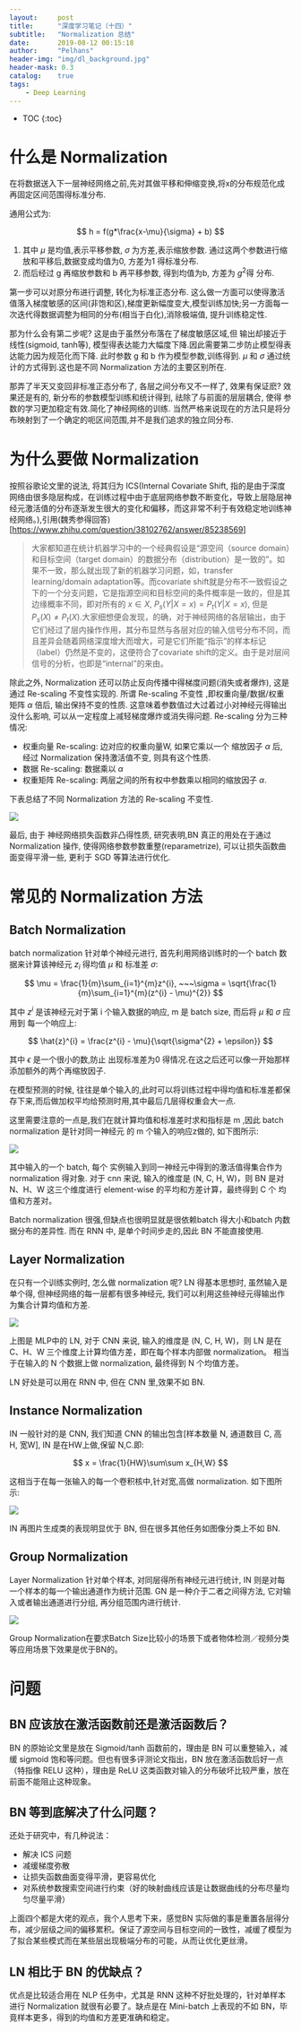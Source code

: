 ```yaml
---
layout:     post
title:      "深度学习笔记（十四）"
subtitle:   "Normalization 总结"
date:       2019-08-12 00:15:18
author:     "Pelhans"
header-img: "img/dl_background.jpg"
header-mask: 0.3 
catalog:    true
tags:
    - Deep Learning
---
```


* TOC
{:toc}

# 什么是 Normalization

在将数据送入下一层神经网络之前,先对其做平移和伸缩变换,将x的分布规范化成再固定区间范围得标准分布.

通用公式为:

$$ h = f(g*\frac{x-\mu}{\sigma} + b) $$

1) 其中 $\mu$ 是均值,表示平移参数, $\sigma$ 为方差,表示缩放参数. 通过这两个参数进行缩放和平移后,数据变成均值为0, 方差为1 得标准分布.    
2) 而后经过 g 再缩放参数和 b 再平移参数, 得到均值为b, 方差为 $g^{2}$得 分布.

第一步可以对原分布进行调整, 转化为标准正态分布. 这么做一方面可以使得激活值落入梯度敏感的区间(非饱和区),梯度更新幅度变大,模型训练加快;另一方面每一次迭代得数据调整为相同的分布(相当于白化),消除极端值, 提升训练稳定性.     

那为什么会有第二步呢? 这是由于虽然分布落在了梯度敏感区域,但 输出却接近于线性(sigmoid, tanh等), 模型得表达能力大幅度下降.因此需要第二步防止模型得表达能力因为规范化而下降. 此时参数 g 和 b 作为模型参数,训练得到. $\mu$ 和 $\sigma$ 通过统计的方式得到.这也是不同 Normalization 方法的主要区别所在.

那弄了半天又变回非标准正态分布了, 各层之间分布又不一样了, 效果有保证麽? 效果还是有的, 新分布的参数模型训练和统计得到, 祛除了与前面的层层耦合, 使得 参数的学习更加稳定有效.简化了神经网络的训练. 当然严格来说现在的方法只是将分布映射到了一个确定的呃区间范围,并不是我们追求的独立同分布.

# 为什么要做 Normalization

按照谷歌论文里的说法, 将其归为 ICS(Internal Covariate Shift, 指的是由于深度网络由很多隐层构成，在训练过程中由于底层网络参数不断变化，导致上层隐层神经元激活值的分布逐渐发生很大的变化和偏移，而这非常不利于有效稳定地训练神经网络。),引用(魏秀参得回答)[https://www.zhihu.com/question/38102762/answer/85238569]

> 大家都知道在统计机器学习中的一个经典假设是“源空间（source domain）和目标空间（target domain）的数据分布（distribution）是一致的”。如果不一致，那么就出现了新的机器学习问题，如，transfer learning/domain adaptation等。而covariate shift就是分布不一致假设之下的一个分支问题，它是指源空间和目标空间的条件概率是一致的，但是其边缘概率不同，即对所有的 $x\in X$, 
$P_{s}(Y|X=x) = P_{t}(Y|X=x)$, 但是 $P_{s}(X) \neq P_{t}(X)$.大家细想便会发现，的确，对于神经网络的各层输出，由于它们经过了层内操作作用，其分布显然与各层对应的输入信号分布不同，而且差异会随着网络深度增大而增大，可是它们所能“指示”的样本标记（label）仍然是不变的，这便符合了covariate shift的定义。由于是对层间信号的分析，也即是“internal”的来由。

除此之外, Normalization 还可以防止反向传播中得梯度问题(消失或者爆炸), 这是通过 Re-scaling 不变性实现的. 所谓 Re-scaling 不变性 ,即权重向量/数据/权重矩阵 $\alpha$ 倍后, 输出保持不变的性质. 这意味着参数值过大过着过小对神经元得输出没什么影响, 可以从一定程度上减轻梯度爆炸或消失得问题. Re-scaling 分为三种情况:

* 权重向量 Re-scaling: 边对应的权重向量W, 如果它乘以一个 缩放因子 $\alpha$ 后, 经过 Normalization 保持激活值不变, 则具有这个性质.    
* 数据 Re-scaling: 数据乘以 $\alpha$     
* 权重矩阵 Re-scaling: 两层之间的所有权中参数乘以相同的缩放因子 $\alpha$.    

下表总结了不同 Normalization 方法的 Re-scaling 不变性.

![](/img/in-post/tensorflow/re-scaling.jpg)

最后, 由于 神经网络损失函数非凸得性质, 研究表明,BN 真正的用处在于通过 Normalization 操作, 使得网络参数参数重整(reparametrize), 可以让损失函数曲面变得平滑一些, 更利于 SGD 等算法进行优化.

# 常见的 Normalization 方法

## Batch Normalization

batch normalization 针对单个神经元进行, 首先利用网络训练时的一个 batch 数据来计算该神经元 $z_{i}$ 得均值 $\mu$ 和 标准差 $\sigma$:

$$ \mu = \frac{1}{m}\sum_{i=1}^{m}z^{i}, ~~~\sigma = \sqrt{\frac{1}{m}\sum_{i=1}^{m}(z^{i} - \mu)^{2}} $$

其中 $z^{i}$ 是该神经元对于第 i 个输入数据的响应, m 是 batch size, 而后将 $\mu$ 和 $\sigma$ 应用到 每一个响应上:

$$ \hat{z}^{i} = \frac{z^{i} - \mu}{\sqrt{\sigma^{2} + \epsilon}} $$

其中 $\epsilon$ 是一个很小的数,防止 出现标准差为0 得情况.在这之后还可以像一开始那样添加额外的两个再缩放因子. 

在模型预测的时候, 往往是单个输入的,此时可以将训练过程中得均值和标准差都保存下来,而后做加权平均给预测时用,其中最后几层得权重会大一点.

这里需要注意的一点是,我们在就计算均值和标准差时求和指标是 m ,因此 batch normalization 是针对同一神经元 的 m 个输入的响应z做的, 如下图所示:

![](/img/in-post/tensorflow/BN.jpg)

其中输入的一个 batch, 每个 实例输入到同一神经元中得到的激活值得集合作为 normalization 得对象. 对于  cnn 来说, 输入的维度是 (N, C, H, W)，则 BN 是对 N、H、W 这三个维度进行 element-wise 的平均和方差计算，最终得到 C 个 均值和方差对。 

Batch normalization 很强,但缺点也很明显就是很依赖batch 得大小和batch 内数据分布的差异性. 而在 RNN 中, 是单个时间步走的,因此 BN 不能直接使用.

## Layer Normalization

在只有一个训练实例时, 怎么做 normalization 呢? LN 得基本思想时, 虽然输入是单个得, 但神经网络的每一层都有很多神经元, 我们可以利用这些神经元得输出作为集合计算均值和方差.


![](/img/in-post/tensorflow/LN.jpg)

上图是 MLP中的 LN, 对于 CNN 来说, 输入的维度是 (N, C, H, W)，则 LN 是在 C、H、W 三个维度上计算均值方差，即在每个样本内部做 normalization。  相当于在输入的 N 个数据上做 normalization,  最终得到 N 个均值方差。

LN 好处是可以用在 RNN 中, 但在 CNN 里,效果不如 BN.

## Instance Normalization

IN 一般针对的是 CNN, 我们知道 CNN 的输出包含[样本数量 N, 通道数目 C, 高 H, 宽W], IN 是在HW上做,保留 N,C.即:

$$ x = \frac{1}{HW}\sum\sum x_{H,W} $$

这相当于在每一张输入的每一个卷积核中,针对宽,高做 normalization. 如下图所示:

![](/img/in-post/tensorflow/IN.jpg)

IN 再图片生成类的表现明显优于 BN, 但在很多其他任务如图像分类上不如 BN.

## Group Normalization

Layer Normalization 针对单个样本, 对同层得所有神经元进行统计, IN 则是对每一个样本的每一个输出通道作为统计范围. GN 是一种介于二者之间得方法, 它对输入或者输出通道进行分组, 再分组范围内进行统计.

![](/img/in-post/tensorflow/GN.jpg)

Group Normalization在要求Batch Size比较小的场景下或者物体检测／视频分类等应用场景下效果是优于BN的。

# 问题
## BN 应该放在激活函数前还是激活函数后？

BN 的原始论文里是放在 Sigmoid/tanh 函数前的，理由是 BN 可以重整输入，减缓 sigmoid 饱和等问题。但也有很多评测论文指出，BN 放在激活函数后好一点（特指像 RELU 这种），理由是 ReLU 这类函数对输入的分布破坏比较严重，放在前面不能阻止这种现象。

## BN 等到底解决了什么问题？

还处于研究中，有几种说法：

* 解决 ICS 问题    
* 减缓梯度弥散    
* 让损失函数曲面变得平滑，更容易优化    
* 对系统参数搜索空间进行约束（好的映射曲线应该是让数据曲线的分布尽量均匀尽量平滑）

上面四个都是大佬的观点，我个人思考下来，感觉BN 实际做的事是重置各层得分布，减少层级之间的偏移累积。保证了源空间与目标空间的一致性，减缓了模型为了拟合某些模式而在某些层出现极端分布的可能，从而让优化更丝滑。

## LN 相比于 BN 的优缺点？

优点是比较适合用在 NLP 任务中，尤其是 RNN 这种不好批处理的，针对单样本进行 Normalization 就很有必要了。缺点是在 Mini-batch 上表现的不如 BN，毕竟样本更多，得到的均值和方差更准确和稳定。
